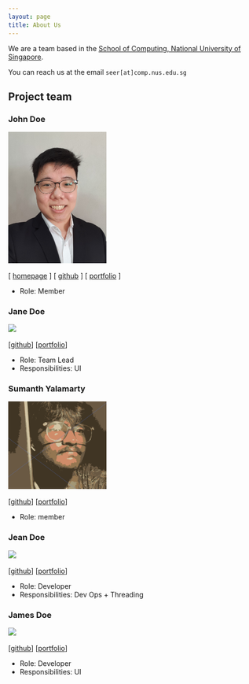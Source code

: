 ```yaml
---
layout: page
title: About Us
---
```


We are a team based in the [School of Computing, National University of Singapore](http://www.comp.nus.edu.sg).

You can reach us at the email `seer[at]comp.nus.edu.sg`

## Project team

### John Doe

<img src="images/festivecat.png" width="200px">

[ [homepage](http://FestiveCat.github.io/) ]
[ [github](https://github.com/FestiveCat) ]
[ [portfolio](team/festivecat.md) ]

* Role: Member

### Jane Doe

<img src="images/johndoe.png" width="200px">

[[github](http://github.com/johndoe)]
[[portfolio](team/festivecat.md)]

* Role: Team Lead
* Responsibilities: UI

### Sumanth Yalamarty

<img src="images/s7manth.png" width="200px">

[[github](http://github.com/s7manth)] [[portfolio](team/s7manth.md)]

* Role: member

### Jean Doe

<img src="images/johndoe.png" width="200px">

[[github](http://github.com/johndoe)]
[[portfolio](team/festivecat.md)]

* Role: Developer
* Responsibilities: Dev Ops + Threading

### James Doe

<img src="images/johndoe.png" width="200px">

[[github](http://github.com/johndoe)]
[[portfolio](team/festivecat.md)]

* Role: Developer
* Responsibilities: UI
